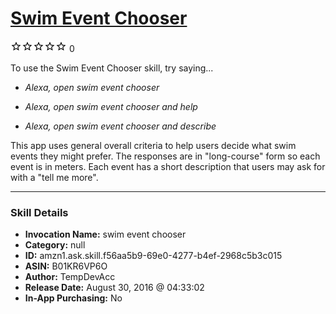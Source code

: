 # [Swim Event Chooser](http://alexa.amazon.com/#skills/amzn1.ask.skill.f56aa5b9-69e0-4277-b4ef-2968c5b3c015)
![0 stars](../../images/ic_star_border_black_18dp_1x.png)![0 stars](../../images/ic_star_border_black_18dp_1x.png)![0 stars](../../images/ic_star_border_black_18dp_1x.png)![0 stars](../../images/ic_star_border_black_18dp_1x.png)![0 stars](../../images/ic_star_border_black_18dp_1x.png) 0

To use the Swim Event Chooser skill, try saying...

* *Alexa, open swim event chooser*

* *Alexa, open swim event chooser and help*

* *Alexa, open swim event chooser and describe*

This app uses general overall criteria to help users decide what swim events they might prefer. The responses are in "long-course" form so each event is in meters. Each event has a short description that users may ask for with a "tell me more".

***

### Skill Details

* **Invocation Name:** swim event chooser
* **Category:** null
* **ID:** amzn1.ask.skill.f56aa5b9-69e0-4277-b4ef-2968c5b3c015
* **ASIN:** B01KR6VP6O
* **Author:** TempDevAcc
* **Release Date:** August 30, 2016 @ 04:33:02
* **In-App Purchasing:** No
